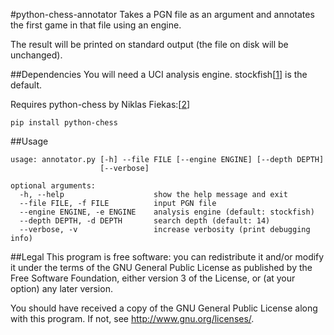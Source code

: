 #python-chess-annotator
Takes a PGN file as an argument and annotates the first game in that file
using an engine.

The result will be printed on standard output (the file on disk will be
unchanged).

##Dependencies
You will need a UCI analysis engine. stockfish[[1]] is the default.

Requires python-chess by Niklas Fiekas:[[2]]
```
pip install python-chess
```

##Usage
```
usage: annotator.py [-h] --file FILE [--engine ENGINE] [--depth DEPTH]
                    [--verbose]

optional arguments:
  -h, --help					show the help message and exit
  --file FILE, -f FILE			input PGN file
  --engine ENGINE, -e ENGINE	analysis engine (default: stockfish)
  --depth DEPTH, -d DEPTH		search depth (default: 14)
  --verbose, -v					increase verbosity (print debugging info)
```

##Legal
This program is free software: you can redistribute it and/or modify it
under the terms of the GNU General Public License as published by the
Free Software Foundation, either version 3 of the License, or (at your
option) any later version.

You should have received a copy of the GNU General Public License along
with this program.  If not, see <http://www.gnu.org/licenses/>.

[1]: https://stockfishchess.org/download/
[2]: https://github.com/niklasf/python-chess
<!-- vim: ft=markdown -->
